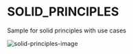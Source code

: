 # SOLID_PRINCIPLES
Sample for solid principles with use cases


![solid-principles-image](https://user-images.githubusercontent.com/33086068/215247914-5e4a0737-dbcd-4299-a8a0-9308b74f5f6f.png)


